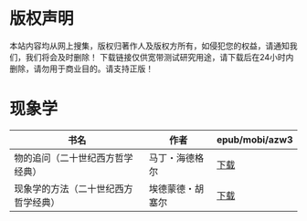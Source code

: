 # 版权声明

本站内容均从网上搜集，版权归著作人及版权方所有，如侵犯您的权益，请通知我们，我们将会及时删除！ 下载链接仅供宽带测试研究用途，请下载后在24小时内删除，请勿用于商业目的。请支持正版！

# 现象学

| 书名 | 作者 | epub/mobi/azw3 |
| --- | --- | --- |
| 物的追问（二十世纪西方哲学经典） | 马丁・海德格尔 | [下载](https://url89.ctfile.com/f/31084289-1356985936-6e200a?p=8866) |
| 现象学的方法（二十世纪西方哲学经典） | 埃德蒙德・胡塞尔 | [下载](https://url89.ctfile.com/f/31084289-1356985603-202a69?p=8866) |
